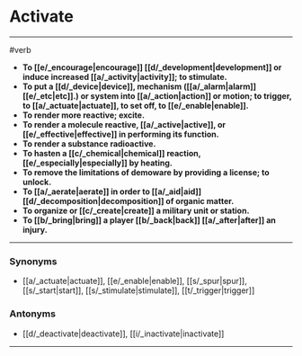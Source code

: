 # Activate
---
#verb
- **To [[e/_encourage|encourage]] [[d/_development|development]] or induce increased [[a/_activity|activity]]; to stimulate.**
- **To put a [[d/_device|device]], mechanism ([[a/_alarm|alarm]] [[e/_etc|etc]].) or system into [[a/_action|action]] or motion; to trigger, to [[a/_actuate|actuate]], to set off, to [[e/_enable|enable]].**
- **To render more reactive; excite.**
- **To render a molecule reactive, [[a/_active|active]], or [[e/_effective|effective]] in performing its function.**
- **To render a substance radioactive.**
- **To hasten a [[c/_chemical|chemical]] reaction, [[e/_especially|especially]] by heating.**
- **To remove the limitations of demoware by providing a license; to unlock.**
- **To [[a/_aerate|aerate]] in order to [[a/_aid|aid]] [[d/_decomposition|decomposition]] of organic matter.**
- **To organize or [[c/_create|create]] a military unit or station.**
- **To [[b/_bring|bring]] a player [[b/_back|back]] [[a/_after|after]] an injury.**
---
### Synonyms
- [[a/_actuate|actuate]], [[e/_enable|enable]], [[s/_spur|spur]], [[s/_start|start]], [[s/_stimulate|stimulate]], [[t/_trigger|trigger]]
### Antonyms
- [[d/_deactivate|deactivate]], [[i/_inactivate|inactivate]]
---
